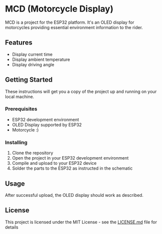 # MCD (Motorcycle Display)

MCD is a project for the ESP32 platform. It's an OLED display for motorcycles providing essential environment
information to the rider.

## Features

- Display current time
- Display ambient temperature
- Display driving angle

## Getting Started

These instructions will get you a copy of the project up and running on your local machine.

### Prerequisites

- ESP32 development environment
- OLED Display supported by ESP32
- Motorcycle :)

### Installing

1. Clone the repository
2. Open the project in your ESP32 development environment
3. Compile and upload to your ESP32 device
4. Solder the parts to the ESP32 as instructed in the schematic

## Usage

After successful upload, the OLED display should work as described.

## License

This project is licensed under the MIT License - see the [LICENSE.md](LICENSE.md) file for details